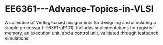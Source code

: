 # EE6361---Advance-Topics-in-VLSI
A collection of Verilog-based assignments for designing and simulating a simple processor (IIT6361-µP101). Includes implementations for register memory, an execution unit, and a control unit, validated through testbench simulations.
